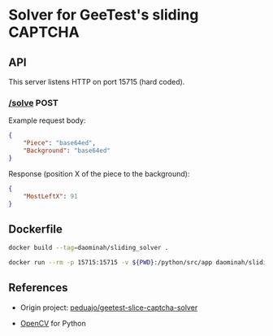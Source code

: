# Solver for GeeTest's sliding CAPTCHA

## API

This server listens HTTP on port 15715 (hard coded).

### [/solve](http://127.0.0.1:15715/solve) POST

Example request body:

````json
{
    "Piece": "base64ed",
    "Background": "base64ed"
}
````

Response (position X of the piece to the background):

````json
{
    "MostLeftX": 91
}
````

## Dockerfile

````bash
docker build --tag=daominah/sliding_solver .

docker run --rm -p 15715:15715 -v ${PWD}:/python/src/app daominah/sliding_solver
````

## References

* Origin project: [peduajo/geetest-slice-captcha-solver](https://github.com/peduajo/geetest-slice-captcha-solver)

* [OpenCV](https://pypi.org/project/opencv-python/3.4.11.43/) for Python

